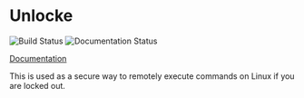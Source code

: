 # Unlocke
![Build Status](https://travis-ci.com/ErriteEpticRikez/Unlocke.svg?branch=main)
![Documentation Status](https://readthedocs.org/projects/unlocke/badge/?version=latest)

[Documentation](https://unlocke.readthedocs.io/en/latest/?badge=latest)

This is used as a secure way to remotely execute commands on Linux if you are locked out.

